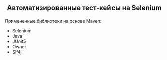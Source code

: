 ## <p align="center"> Автоматизированные тест-кейсы на Selenium </p>

Примененные библиотеки на основе Maven:
- Selenium
- Java
- JUnit5
- Owner
- Slf4j




